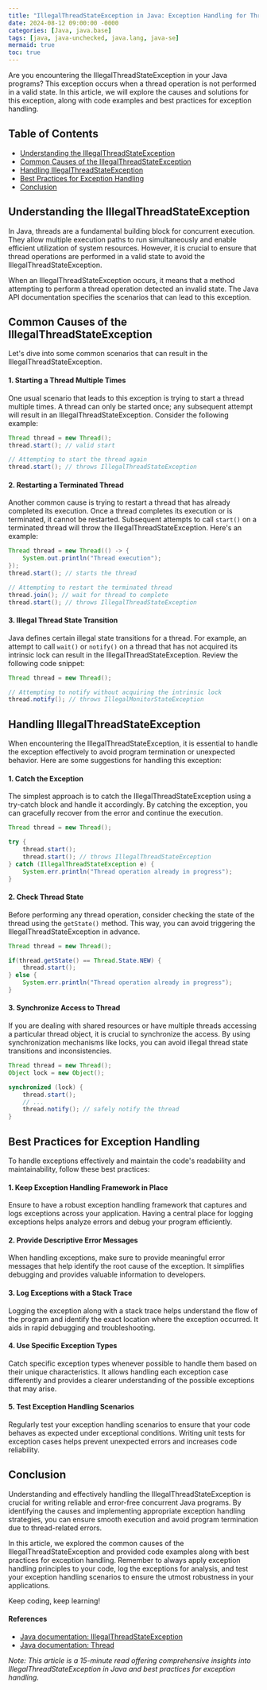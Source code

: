 ```yaml
---
title: "IllegalThreadStateException in Java: Exception Handling for Thread Operations "
date: 2024-08-12 09:00:00 -0000
categories: [Java, java.base]
tags: [java, java-unchecked, java.lang, java-se]
mermaid: true
toc: true
---
```



Are you encountering the IllegalThreadStateException in your Java programs? This exception occurs when a thread operation is not performed in a valid state. In this article, we will explore the causes and solutions for this exception, along with code examples and best practices for exception handling.

## Table of Contents
- [Understanding the IllegalThreadStateException](#understanding-the-illegalthreadstateexception)
- [Common Causes of the IllegalThreadStateException](#common-causes-of-the-illegalthreadstateexception)
- [Handling IllegalThreadStateException](#handling-illegalthreadstateexception)
- [Best Practices for Exception Handling](#best-practices-for-exception-handling)
- [Conclusion](#conclusion)

## Understanding the IllegalThreadStateException

In Java, threads are a fundamental building block for concurrent execution. They allow multiple execution paths to run simultaneously and enable efficient utilization of system resources. However, it is crucial to ensure that thread operations are performed in a valid state to avoid the IllegalThreadStateException.

When an IllegalThreadStateException occurs, it means that a method attempting to perform a thread operation detected an invalid state. The Java API documentation specifies the scenarios that can lead to this exception.

## Common Causes of the IllegalThreadStateException

Let's dive into some common scenarios that can result in the IllegalThreadStateException.

#### 1. Starting a Thread Multiple Times

One usual scenario that leads to this exception is trying to start a thread multiple times. A thread can only be started once; any subsequent attempt will result in an IllegalThreadStateException. Consider the following example:

```java
Thread thread = new Thread();
thread.start(); // valid start

// Attempting to start the thread again
thread.start(); // throws IllegalThreadStateException
```

#### 2. Restarting a Terminated Thread

Another common cause is trying to restart a thread that has already completed its execution. Once a thread completes its execution or is terminated, it cannot be restarted. Subsequent attempts to call `start()` on a terminated thread will throw the IllegalThreadStateException. Here's an example:

```java
Thread thread = new Thread(() -> {
    System.out.println("Thread execution");
});
thread.start(); // starts the thread

// Attempting to restart the terminated thread
thread.join(); // wait for thread to complete
thread.start(); // throws IllegalThreadStateException
```

#### 3. Illegal Thread State Transition

Java defines certain illegal state transitions for a thread. For example, an attempt to call `wait()` or `notify()` on a thread that has not acquired its intrinsic lock can result in the IllegalThreadStateException. Review the following code snippet:

```java
Thread thread = new Thread();

// Attempting to notify without acquiring the intrinsic lock
thread.notify(); // throws IllegalMonitorStateException
```

## Handling IllegalThreadStateException

When encountering the IllegalThreadStateException, it is essential to handle the exception effectively to avoid program termination or unexpected behavior. Here are some suggestions for handling this exception:

#### 1. Catch the Exception
The simplest approach is to catch the IllegalThreadStateException using a try-catch block and handle it accordingly. By catching the exception, you can gracefully recover from the error and continue the execution.

```java
Thread thread = new Thread();

try {
    thread.start();
    thread.start(); // throws IllegalThreadStateException
} catch (IllegalThreadStateException e) {
    System.err.println("Thread operation already in progress");
}
```

#### 2. Check Thread State
Before performing any thread operation, consider checking the state of the thread using the `getState()` method. This way, you can avoid triggering the IllegalThreadStateException in advance.

```java
Thread thread = new Thread();

if(thread.getState() == Thread.State.NEW) {
    thread.start();
} else {
    System.err.println("Thread operation already in progress");
}
```

#### 3. Synchronize Access to Thread
If you are dealing with shared resources or have multiple threads accessing a particular thread object, it is crucial to synchronize the access. By using synchronization mechanisms like locks, you can avoid illegal thread state transitions and inconsistencies.

```java
Thread thread = new Thread();
Object lock = new Object();

synchronized (lock) {
    thread.start();
    // ...
    thread.notify(); // safely notify the thread
}
```

## Best Practices for Exception Handling

To handle exceptions effectively and maintain the code's readability and maintainability, follow these best practices:

#### 1. Keep Exception Handling Framework in Place
Ensure to have a robust exception handling framework that captures and logs exceptions across your application. Having a central place for logging exceptions helps analyze errors and debug your program efficiently.

#### 2. Provide Descriptive Error Messages
When handling exceptions, make sure to provide meaningful error messages that help identify the root cause of the exception. It simplifies debugging and provides valuable information to developers.

#### 3. Log Exceptions with a Stack Trace
Logging the exception along with a stack trace helps understand the flow of the program and identify the exact location where the exception occurred. It aids in rapid debugging and troubleshooting.

#### 4. Use Specific Exception Types
Catch specific exception types whenever possible to handle them based on their unique characteristics. It allows handling each exception case differently and provides a clearer understanding of the possible exceptions that may arise.

#### 5. Test Exception Handling Scenarios
Regularly test your exception handling scenarios to ensure that your code behaves as expected under exceptional conditions. Writing unit tests for exception cases helps prevent unexpected errors and increases code reliability.

## Conclusion

Understanding and effectively handling the IllegalThreadStateException is crucial for writing reliable and error-free concurrent Java programs. By identifying the causes and implementing appropriate exception handling strategies, you can ensure smooth execution and avoid program termination due to thread-related errors.

In this article, we explored the common causes of the IllegalThreadStateException and provided code examples along with best practices for exception handling. Remember to always apply exception handling principles to your code, log the exceptions for analysis, and test your exception handling scenarios to ensure the utmost robustness in your applications.

Keep coding, keep learning!

#### References
- [Java documentation: IllegalThreadStateException](https://docs.oracle.com/en/java/javase/16/docs/api/java.base/java/lang/IllegalThreadStateException.html)
- [Java documentation: Thread](https://docs.oracle.com/en/java/javase/16/docs/api/java.base/java/lang/Thread.html)

*Note: This article is a 15-minute read offering comprehensive insights into IllegalThreadStateException in Java and best practices for exception handling.*